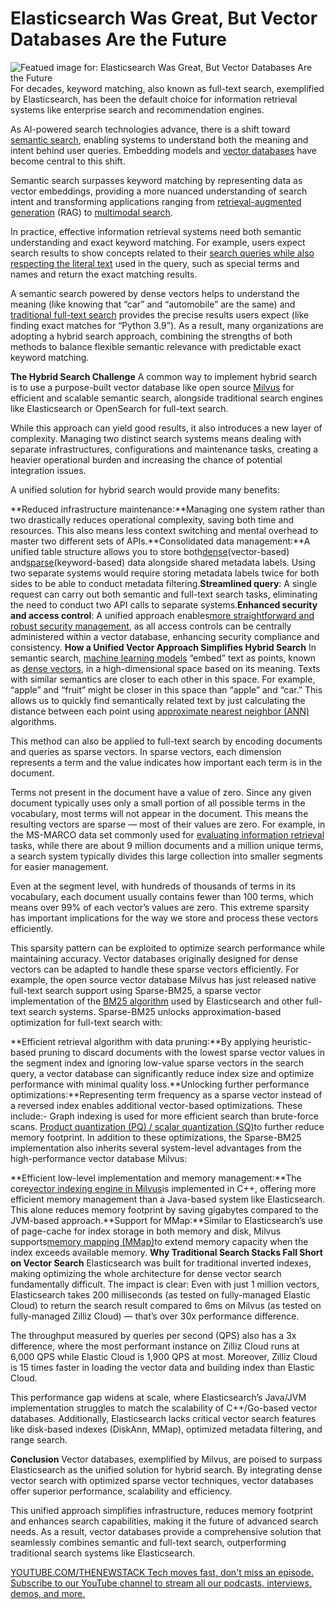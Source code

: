 # Elasticsearch Was Great, But Vector Databases Are the Future
![Featued image for: Elasticsearch Was Great, But Vector Databases Are the Future](https://cdn.thenewstack.io/media/2024/11/dfd4cd38-similarity-1024x574.png)
For decades, keyword matching, also known as full-text search, exemplified by Elasticsearch, has been the default choice for information retrieval systems like enterprise search and recommendation engines.

As AI-powered search technologies advance, there is a shift toward [semantic search](https://zilliz.com/glossary/semantic-search?utm_source=vendor&utm_medium=referral&utm_campaign=2024-11-11_blog_elasticsearch-limits_tns), enabling systems to understand both the meaning and intent behind user queries. Embedding models and [vector databases](https://zilliz.com/learn/what-is-vector-database?utm_source=vendor&utm_medium=referral&utm_campaign=2024-11-11_blog_elasticsearch-limits_tns) have become central to this shift.

Semantic search surpasses keyword matching by representing data as vector embeddings, providing a more nuanced understanding of search intent and transforming applications ranging from [retrieval-augmented generation](https://zilliz.com/learn/Retrieval-Augmented-Generation?utm_source=vendor&utm_medium=referral&utm_campaign=2024-11-11_blog_elasticsearch-limits_tns) (RAG) to [multimodal search](https://milvus.io/docs/multimodal_rag_with_milvus.md#Multimodal-Search-with-Generative-Reranker?utm_source=vendor&utm_medium=referral&utm_campaign=2024-11-11_blog_elasticsearch-limits_tns).

In practice, effective information retrieval systems need both semantic understanding and exact keyword matching. For example, users expect search results to show concepts related to their [search queries while also respecting the literal text](https://thenewstack.io/taming-text-search-with-the-power-of-regular-expressions/) used in the query, such as special terms and names and return the exact matching results.

A semantic search powered by dense vectors helps to understand the meaning (like knowing that “car” and “automobile” are the same) and [traditional full-text search](https://zilliz.com/learn/evolution-of-search-from-traditional-keyword-matching-to-vector-search-and-genai?utm_source=vendor&utm_medium=referral&utm_campaign=2024-11-11_blog_elasticsearch-limits_tns) provides the precise results users expect (like finding exact matches for “Python 3.9”). As a result, many organizations are adopting a hybrid search approach, combining the strengths of both methods to balance flexible semantic relevance with predictable exact keyword matching.

**The Hybrid Search Challenge**
A common way to implement hybrid search is to use a purpose-built vector database like open source [Milvus](https://zilliz.com/what-is-milvus?utm_source=vendor&utm_medium=referral&utm_campaign=2024-11-11_blog_elasticsearch-limits_tns) for efficient and scalable semantic search, alongside traditional search engines like Elasticsearch or OpenSearch for full-text search.

While this approach can yield good results, it also introduces a new layer of complexity. Managing two distinct search systems means dealing with separate infrastructures, configurations and maintenance tasks, creating a heavier operational burden and increasing the chance of potential integration issues.

A unified solution for hybrid search would provide many benefits:

**Reduced infrastructure maintenance:**Managing one system rather than two drastically reduces operational complexity, saving both time and resources. This also means less context switching and mental overhead to master two different sets of APIs.**Consolidated data management:**A unified table structure allows you to store both[dense](https://zilliz.com/learn/sparse-and-dense-embeddings?utm_source=vendor&utm_medium=referral&utm_campaign=2024-11-11_blog_elasticsearch-limits_tns)(vector-based) and[sparse](https://zilliz.com/learn/sparse-and-dense-embeddings#Sparse-versus-dense-embeddings-a-summary?utm_source=vendor&utm_medium=referral&utm_campaign=2024-11-11_blog_elasticsearch-limits_tns)(keyword-based) data alongside shared metadata labels. Using two separate systems would require storing metadata labels twice for both sides to be able to conduct metadata filtering.**Streamlined query**: A single request can carry out both semantic and full-text search tasks, eliminating the need to conduct two API calls to separate systems.**Enhanced security and access control**: A unified approach enables[more straightforward and robust security management](https://thenewstack.io/managing-cloud-security-risk-posture-through-a-full-stack-approach/), as all access controls can be centrally administered within a vector database, enhancing security compliance and consistency.
**How a Unified Vector Approach Simplifies Hybrid Search**
In semantic search, [machine learning models](https://zilliz.com/ai-models?utm_source=vendor&utm_medium=referral&utm_campaign=2024-11-11_blog_elasticsearch-limits_tns) “embed” text as points, known as [dense vectors](https://zilliz.com/learn/dense-vector-in-ai-maximize-data-potential-in-machine-learning?utm_source=vendor&utm_medium=referral&utm_campaign=2024-11-11_blog_elasticsearch-limits_tns), in a high-dimensional space based on its meaning. Texts with similar semantics are closer to each other in this space. For example, “apple” and “fruit” might be closer in this space than “apple” and “car.” This allows us to quickly find semantically related text by just calculating the distance between each point using [approximate nearest neighbor (ANN)](https://zilliz.com/glossary/anns?utm_source=vendor&utm_medium=referral&utm_campaign=2024-11-11_blog_elasticsearch-limits_tns) algorithms.

This method can also be applied to full-text search by encoding documents and queries as sparse vectors. In sparse vectors, each dimension represents a term and the value indicates how important each term is in the document.

Terms not present in the document have a value of zero. Since any given document typically uses only a small portion of all possible terms in the vocabulary, most terms will not appear in the document. This means the resulting vectors are sparse — most of their values are zero. For example, in the MS-MARCO data set commonly used for [evaluating information retrieval](https://thenewstack.io/researchers-use-machine-learning-to-supercharge-data-retrieval/) tasks, while there are about 9 million documents and a million unique terms, a search system typically divides this large collection into smaller segments for easier management.

Even at the segment level, with hundreds of thousands of terms in its vocabulary, each document usually contains fewer than 100 terms, which means over 99% of each vector’s values are zero. This extreme sparsity has important implications for the way we store and process these vectors efficiently.

This sparsity pattern can be exploited to optimize search performance while maintaining accuracy. Vector databases originally designed for dense vectors can be adapted to handle these sparse vectors efficiently. For example, the open source vector database Milvus has just released native full-text search support using Sparse-BM25, a sparse vector implementation of the [BM25 algorithm](https://zilliz.com/learn/mastering-bm25-a-deep-dive-into-the-algorithm-and-application-in-milvus?utm_source=vendor&utm_medium=referral&utm_campaign=2024-11-11_blog_elasticsearch-limits_tns) used by Elasticsearch and other full-text search systems. Sparse-BM25 unlocks approximation-based optimization for full-text search with:

**Efficient retrieval algorithm with data pruning:**By applying heuristic-based pruning to discard documents with the lowest sparse vector values in the segment index and ignoring low-value sparse vectors in the search query, a vector database can significantly reduce index size and optimize performance with minimal quality loss.**Unlocking further performance optimizations:**Representing term frequency as a sparse vector instead of a reversed index enables additional vector-based optimizations. These include:- Graph indexing is used for more efficient search than brute-force scans.
[Product quantization (PQ) / scalar quantization (SQ)](https://zilliz.com/learn/scalar-quantization-and-product-quantization?utm_source=vendor&utm_medium=referral&utm_campaign=2024-11-11_blog_elasticsearch-limits_tns)to further reduce memory footprint.
In addition to these optimizations, the Sparse-BM25 implementation also inherits several system-level advantages from the high-performance vector database Milvus:

**Efficient low-level implementation and memory management:**The core[vector indexing engine in Milvus](https://thenewstack.io/what-is-milvus-vector-database/)is implemented in C++, offering more efficient memory management than a Java-based system like Elasticsearch. This alone reduces memory footprint by saving gigabytes compared to the JVM-based approach.**Support for MMap:**Similar to Elasticsearch’s use of page-cache for index storage in both memory and disk, Milvus supports[memory mapping (MMap)](https://zilliz.com/blog/milvus-introduced-mmap-for-redefined-data-management-increased-storage-capability?utm_source=vendor&utm_medium=referral&utm_campaign=2024-11-11_blog_elasticsearch-limits_tns)to extend memory capacity when the index exceeds available memory.
**Why Traditional Search Stacks Fall Short on Vector Search**
Elasticsearch was built for traditional inverted indexes, making optimizing the whole architecture for dense vector search fundamentally difficult. The impact is clear: Even with just 1 million vectors, Elasticsearch takes 200 milliseconds (as tested on fully-managed Elastic Cloud) to return the search result compared to 6ms on Milvus (as tested on fully-managed Zilliz Cloud) — that’s over 30x performance difference.

The throughput measured by queries per second (QPS) also has a 3x difference, where the most performant instance on Zilliz Cloud runs at 6,000 QPS while Elastic Cloud is 1,900 QPS at most. Moreover, Zilliz Cloud is 15 times faster in loading the vector data and building index than Elastic Cloud.

This performance gap widens at scale, where Elasticsearch’s Java/JVM implementation struggles to match the scalability of C++/Go-based vector databases. Additionally, Elasticsearch lacks critical vector search features like disk-based indexes (DiskAnn, MMap), optimized metadata filtering, and range search.

**Conclusion**
Vector databases, exemplified by Milvus, are poised to surpass Elasticsearch as the unified solution for hybrid search. By integrating dense vector search with optimized sparse vector techniques, vector databases offer superior performance, scalability and efficiency.

This unified approach simplifies infrastructure, reduces memory footprint and enhances search capabilities, making it the future of advanced search needs. As a result, vector databases provide a comprehensive solution that seamlessly combines semantic and full-text search, outperforming traditional search systems like Elasticsearch.

[
YOUTUBE.COM/THENEWSTACK
Tech moves fast, don't miss an episode. Subscribe to our YouTube
channel to stream all our podcasts, interviews, demos, and more.
](https://youtube.com/thenewstack?sub_confirmation=1)